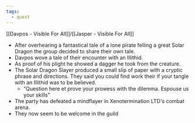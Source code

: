 ```yaml
---
tags:
  - quest
---
```



[[Davpos - Visible For All]]/[[Jasper - Visible For All]]
- After overhearing a fantastical tale of a lone pirate felling a great Solar Dragon the group decided to share their own tale.
- Davpos wove a tale of their encounter with an Illithid. 
- As proof of his plight he showed a dagger he took from the creature. 
- The Solar Dragon Slayer produced a small slip of paper with a cryptic phrase and directions. They said you could find work their if your tangle with an Illithid was to be believed. 
	- "Question here et prove your prowess with the dilemma. Espouse us your skills"
- The party has defeated a mindflayer in Xenotermination LTD's combat arena. 
- They now seem to be welcome in the guild
